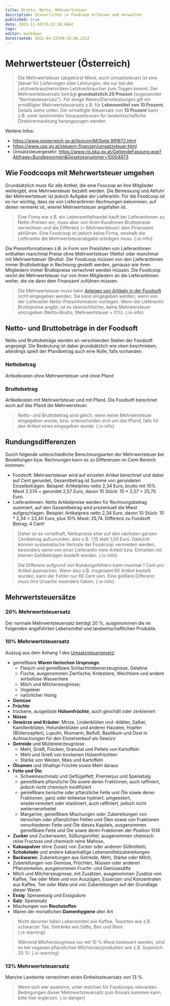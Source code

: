 ```yaml
---
title: Brutto, Netto, Mehrwertsteuer
description: Steuerliches in Foodcoop erfassen und verwalten
published: true
date: 2021-11-30T15:22:38.666Z
tags: 
editor: markdown
dateCreated: 2021-04-22T09:16:46.231Z
---
```


# Mehrwertsteuer (Österreich)

> Die Mehrwertsteuer (abgekürzt Mwst, auch Umsatzsteuer) ist eine Steuer für Lieferungen oder Leistungen, die nur bei der Letztverbraucherin/dem Letztverbraucher zum Tragen kommt. Der Mehrwertsteuersatz beträgt **grundsätzlich 20 Prozent** (sogenannter "Normalsteuersatz"). Für einige Waren/Dienstleistungen gilt ein ermäßigter Mehrwertsteuersatz z.B. für **Lebensmittel von 10 Prozent**, Details siehe unten. Der ermäßigte Steuersatz von **13 Prozent** kann z.B. unter bestimmten Voraussetzunen für landwirtschafliche Direktvermarktung herangezogen werden.



Weitere Infos:
- https://www.oesterreich.gv.at/lexicon/M/Seite.991672.html
- https://www.usp.gv.at/steuern-finanzen/umsatzsteuer.html
- Umsatzsteuergesetz: https://www.ris.bka.gv.at/GeltendeFassung.wxe?Abfrage=Bundesnormen&Gesetzesnummer=10004873

## Wie Foodcoops mit Mehrwertsteuer umgehen

Grundsätzlich muss für alle Artikel, die eine Foocoop an ihre Mitglieder weitergibt, eine Mehrwersteuer bezahlt werden. Die Bemessung und Abfuhr der Mehrwertsteuer ist jedoch Aufgabe der Lieferantin. Für die Foodcoop ist es nur wichtig, dass sie von Lieferantinnen Rechnungen bekommen, auf denen vermerkt ist, wieviel Mehrwertsteuer angefallen ist.

> Eine Firma wie z.B. ein Lebensmittelhandel kauft bei Lieferantinnen zu Netto-Preisen ein, muss aber von ihren Kundinnen Bruttopreise verrechnen und die Differenz (= Mehrwersteuer) dem Finanzamt abführen. Eine Foodcoop ist jedoch keine Firma, weshalb die Lieferantin die Mehrwertsteuerabgabe erledigen muss. 
{.is-info}


Die Preisinformationen z.B. in Form von Preislisten von Lieferantinnen enthalten manchmal Preise ohne Mehrwertsteuer (Netto) oder manchmal mit Mehrwertsteuer (Brutto). Der Foodcoop müssen von den Lieferantinnen immer Bruttobeträge in Rechnung gestellt werden, genauso wie ihren Mitgliedern immer Bruttopreise verrechnet werden müssen. Die Foodcoop reicht die Mehrwertsteuer nur von ihren Mitgliedern an die Lieferantinnen weiter, die sie dann dem Finanzamt zuführen müssen.

> Die Mehrwertsteuer muss beim [Anlegen von Artikeln in der Foodsoft](/de/documentation/admin/suppliers) nicht eingegeben werden. Sie kann eingegeben werden, wenn von der Lieferantin Netto-Preisinformation vorliegen. Wenn die Lieferantin Bruttopreise angibt, ist es übersichtlicher, keine Mehrwersteuer einzugeben (Netto=Brutto, Mehrwertsteuer = 0%). 
{.is-info}


## Netto- und Bruttobeträge in der Foodsoft

Netto und Bruttobeträge werden an verschienden Stellen der Foodsoft angezeigt. Die Bedeutung ist dabei grundsätzlich wie oben beschrieben, allerdings spielt der Pfandbetrag auch eine Rolle, falls vorhanden.

### Nettobetrag

Artikelkosten ohne Mehrwertsteuer und ohne Pfand 

### Bruttobetrag
Artikelkosten mit Mehrwertsteuer und mit Pfand. Die Foodsoft berechnet auch auf das Pfand die  Mehrwersteuer.

> Netto- und Bruttobetrag sind gleich, wenn keine Mehrwersteuer eingegeben wurde, bzw. unterscheiden sich um das Pfand, falls für den Artikel eines eingegeben wurde.
{.is-info}

## Rundungsdifferenzen

Durch folgende unterschiedliche Berechnungsarten der Mehrwertsteuer bei Bestellungen bzw. Rechnungen kann es zu Differenzen im Cent-Bereich kommen:
- Foodsoft: Mehrwertsteuer wird auf einzelen Artikel berechnet und dabei auf Cent gerundet, Gesamtbetrag ist Summe von gerundeten Einzelbeträgen. Beispiel: Artikelpreis netto 2,34 Euro, brutto mit 10% Mwst 2,574 = gerundet 2,57 Euro, davon 10 Stück: 10 * 2,57 = 25,70 Euro.
- Lieferantinnen: Netto Artikelpreise werden für Rechnungsbetrag summiert, auf den Gesamtbetrag wird prozentuell die Mwst aufgeschlagen. Beispiel: Artikelpreis netto 2,34 Euro, davon 10 Stück: 10 * 2,34 = 23,40 Euro, plus 10% Mwst: 25,74. Differenz zu Foodsoft Betrag: 4 Cent!

> Daher ist es vorteilhaft, Nettopreise eher auf den nächsten ganzen Centbetrag aufzurunden, also z.B. 1,10 statt 1,09 Euro. Dadurch können systematische Verluste der Foodcoop vermieden werden, besonders wenn von einer Lieferantin viele Artikel bzw. Einheiten mit kleinen Geldbeträgen bestellt werden.
{.is-info}

> Die Differenz aufgrund von Rundungsfehlern kann maximal 1 Cent pro Artikel ausmachen. Wenn also z.B. insgesamt 60 Artikel bestellt wurden, kann der Fehler nur 60 Cent sein. Eine größere Differenz muss ihre Ursache woanders haben.
{.is-info}

## Mehrwertsteuersätze

### 20% Mehrwertsteuersatz

Der normale Mehrwertsteuersatz beträgt 20 %, ausgenommen die im Folgenden angeführten Lebensmittel und landwirtschaftlichen Produkte.

### 10% Mehrwertsteuersatz

Auszug aus dem Anhang 1 des [Umsatzsteuergesetz](https://www.ris.bka.gv.at/GeltendeFassung.wxe?Abfrage=Bundesnormen&Gesetzesnummer=10004873):
- genießbare **Waren tierischen Ursprungs**: 
  - Fleisch und genießbare Schlachtnebenerzeugnisse, Gelatine 
  - Fische, ausgenommen Zierfische; Krebstiere, Weichtiere und andere wirbellose Wassertiere 
  - Milch und Milcherzeugnisse; 
  - Vogeleier
  - natürlicher Honig 
- **Gemüse** 
- **Früchte** 
- trockene, ausgelöste **Hülsenfrüchte**, auch geschält oder zerkleinert
- **Nüsse** 
- **Gewürze und Kräuter**: Minze, Lindenblüten und –blätter, Salbei, Kamillenblüten, Holunderblüten und anderer Haustee, Hopfen (Blütenzapfen), Lupulin, Rosmarin, Beifuß, Basilikum und Dost in Aufmachungen für den Einzelverkauf als Gewürz
- **Getreide** und Müllereierzeugnisse: 
  - Mehl, Grieß, Flocken, Granulat und Pellets von Kartoffeln 
  - Mehl und Grieß von trockenen Hülsenfrüchten
  - Stärke von Weizen, Mais und Kartoffeln 
- **Ölsamen** und ölhaltige Früchte sowie Mehl daraus 
- **Fette und Öle**:
  - Schweineschmalz und Geflügelfett, Premierjus und Speisetalg
  - genießbare pflanzliche Öle sowie deren Fraktionen, auch raffiniert, jedoch nicht chemisch modifiziert
  - genießbare tierische oder pflanzliche Fette und Öle sowie deren Fraktionen, ganz oder teilweise hydriert, umgeestert, wiederverestert oder elaidiniert, auch raffiniert, jedoch nicht weiterverarbeitet
  - Margarine; genießbare Mischungen oder Zubereitungen von tierischen oder pflanzlichen Fetten und Ölen sowie von Fraktionen verschiedener Fette und Öle dieses Kapitels, ausgenommen genießbare Fette und Öle sowie deren Fraktionen der Position 1516 
- **Zucker** und Zuckerwaren, Süßungsmittel, ausgenommen chemisch reine Fructose und chemisch reine Maltose, 
- **Kakaopulver** ohne Zusatz von Zucker oder anderen Süßmitteln; 
- **Schokolade** und andere kakaohaltige Lebensmittelzubereitungen 
- **Backwaren**: Zubereitungen aus Getreide, Mehl, Stärke oder Milch;  
- Zubereitungen von Gemüse, Früchten, Nüssen oder anderen Pflanzenteilen, ausgenommen Frucht- und Gemüsesäfte
- Milch und Milcherzeugnisse, mit Zusätzen, ausgenommen Zusätze von Kaffee, Tee oder Mate und von Auszügen, Essenzen und Konzentraten aus Kaffee, Tee oder Mate und von Zubereitungen auf der Grundlage dieser Waren 
- **Essig**: Speiseessig und Essigsäure 
- **Salz**: Speisesalz 
- Mischungen von **Riechstoffen** 
- Waren der monatlichen **Damenhygiene** aller Art

> Nicht darunter fallen Lebensmittel wie Kaffee, Teearten wie z.B. schwarzer Tee, Getränke wie Säfte, Bier und Wein  
{.is-warning}

> Während Milcherzeugnisse nur mit 10 % Mwst besteuert werden, sind es bei veganen pflanzlichen Milchersatzprodukten wie z.B. Sojamilch 20 %!
{.is-warning}


### 13% Mehrwertsteuersatz

Manche Landwirte verrechnen einen Einheitssteuersatz von 13 %. 

> Wenn sich wer auskennt, unter welchen  für Foodcoops relevanten Bedingungen dieser Mehrwertsteuersatz zum Einsatz kommen kann, bitte hier ergänzen.
{.is-danger}
